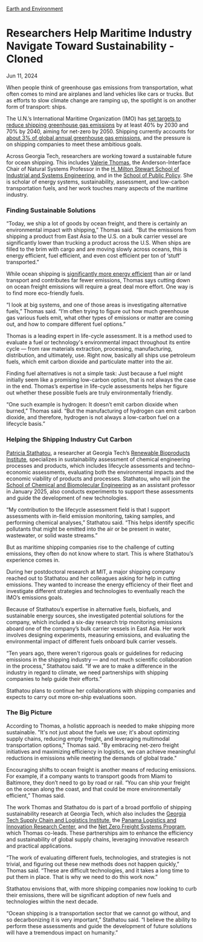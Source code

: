 [Earth and Environment](https://www.gatech.edu/news/topic/earth-and-environment)

# Researchers Help Maritime Industry Navigate Toward Sustainability - Cloned

Jun 11, 2024


When people think of greenhouse gas emissions from transportation, what often comes to mind are airplanes and land vehicles like cars or trucks. But as efforts to slow climate change are ramping up, the spotlight is on another form of transport: ships.

The U.N.’s International Maritime Organization (IMO) has [set targets to reduce shipping greenhouse gas emissions](https://www.imo.org/en/OurWork/Environment/Pages/2023-IMO-Strategy-on-Reduction-of-GHG-Emissions-from-Ships.aspx) by at least 40% by 2030 and 70% by 2040, aiming for net-zero by 2050. Shipping currently accounts for [about 3% of global annual greenhouse gas emissions](https://www.oecd.org/ocean/topics/ocean-shipping/), and the pressure is on shipping companies to meet these ambitious goals.

Across Georgia Tech, researchers are working toward a sustainable future for ocean shipping. This includes [Valerie Thomas](https://www.isye.gatech.edu/users/valerie-thomas), the Anderson-Interface Chair of Natural Systems Professor in the [H. Milton Stewart School of Industrial and Systems Engineering](https://www.isye.gatech.edu/), and in the [School of Public Policy](https://spp.gatech.edu/). She is scholar of energy systems, sustainability, assessment, and low-carbon transportation fuels, and her work touches many aspects of the maritime industry.

### **Finding Sustainable Solutions**

“Today, we ship a lot of goods by ocean freight, and there is certainly an environmental impact with shipping,” Thomas said.  “But the emissions from shipping a product from East Asia to the U.S. on a bulk carrier vessel are significantly lower than trucking a product across the U.S. When ships are filled to the brim with cargo and are moving slowly across oceans, this is energy efficient, fuel efficient, and even cost efficient per ton of ‘stuff’ transported.”

While ocean shipping is [significantly more energy efficient](https://www.ics-shipping.org/shipping-fact/environmental-performance-environmental-performance/) than air or land transport and contributes far fewer emissions, Thomas says cutting down on ocean freight emissions will require a great deal more effort. One way is to find more eco-friendly fuels.

“I look at big systems, and one of those areas is investigating alternative fuels,” Thomas said. “I’m often trying to figure out how much greenhouse gas various fuels emit, what other types of emissions or matter are coming out, and how to compare different fuel options.”

Thomas is a leading expert in life-cycle assessment. It is a method used to evaluate a fuel or technology's environmental impact throughout its entire cycle — from raw materials extraction, processing, manufacturing, distribution, and ultimately, use. Right now, basically all ships use petroleum fuels, which emit carbon dioxide and particulate matter into the air.

Finding fuel alternatives is not a simple task: Just because a fuel might initially seem like a promising low-carbon option, that is not always the case in the end. Thomas’s expertise in life-cycle assessments helps her figure out whether these possible fuels are truly environmentally friendly.

“One such example is hydrogen: It doesn’t emit carbon dioxide when burned,” Thomas said. “But the manufacturing of hydrogen can emit carbon dioxide, and therefore, hydrogen is not always a low-carbon fuel on a lifecycle basis.”

### **Helping the Shipping Industry Cut Carbon**

[Patricia Stathatou](https://research.gatech.edu/patritsia-stathatou), a researcher at Georgia Tech’s [Renewable Bioproducts Institute](https://research.gatech.edu/rbi), specializes in sustainability assessment of chemical engineering processes and products, which includes lifecycle assessments and techno-economic assessments, evaluating both the environmental impacts and the economic viability of products and processes. Stathatou, who will join the [School of Chemical and Biomolecular Engineering](https://www.chbe.gatech.edu/) as an assistant professor in January 2025, also conducts experiments to support these assessments and guide the development of new technologies.

“My contribution to the lifecycle assessment field is that I support assessments with in-field emission monitoring, taking samples, and performing chemical analyses,” Stathatou said. “This helps identify specific pollutants that might be emitted into the air or be present in water, wastewater, or solid waste streams.”

But as maritime shipping companies rise to the challenge of cutting emissions, they often do not know where to start. This is where Stathatou’s experience comes in.

During her postdoctoral research at MIT, a major shipping company reached out to Stathatou and her colleagues asking for help in cutting emissions. They wanted to increase the energy efficiency of their fleet and investigate different strategies and technologies to eventually reach the IMO’s emissions goals.

Because of Stathatou’s expertise in alternative fuels, biofuels, and sustainable energy sources, she investigated potential solutions for the company, which included a six-day research trip monitoring emissions aboard one of the company’s bulk carrier vessels in East Asia. Her work involves designing experiments, measuring emissions, and evaluating the environmental impact of different fuels onboard bulk carrier vessels.

“Ten years ago, there weren't rigorous goals or guidelines for reducing emissions in the shipping industry — and not much scientific collaboration in the process,” Stathatou said. “If we are to make a difference in the industry in regard to climate, we need partnerships with shipping companies to help guide their efforts.”

Stathatou plans to continue her collaborations with shipping companies and expects to carry out more on-ship evaluations soon.

### **The Big Picture**

According to Thomas, a holistic approach is needed to make shipping more sustainable. "It's not just about the fuels we use; it's about optimizing supply chains, reducing empty freight, and leveraging multimodal transportation options," Thomas said. "By embracing net-zero freight initiatives and maximizing efficiency in logistics, we can achieve meaningful reductions in emissions while meeting the demands of global trade."

Encouraging shifts to ocean freight is another means of reducing emissions. For example, if a company wants to transport goods from Miami to Baltimore, they don’t need to go by road or rail. “You can ship your freight on the ocean along the coast, and that could be more environmentally efficient,” Thomas said.

The work Thomas and Stathatou do is part of a broad portfolio of shipping sustainability research at Georgia Tech, which also includes the [Georgia Tech Supply Chain and Logistics Institute](https://www.scl.gatech.edu/), the [Panama Logistics and Innovation Research Center](https://www.gatech.pa/?lang=en), and the [Net Zero Freight Systems Program](https://netzero.scl.gatech.edu/), which Thomas co-leads. These partnerships aim to enhance the efficiency and sustainability of global supply chains, leveraging innovative research and practical applications.

“The work of evaluating different fuels, technologies, and strategies is not trivial, and figuring out these new methods does not happen quickly,” Thomas said. “These are difficult technologies, and it takes a long time to put them in place. That is why we need to do this work now.”

Stathatou envisions that, with more shipping companies now looking to curb their emissions, there will be significant adoption of new fuels and technologies within the next decade.

“Ocean shipping is a transportation sector that we cannot go without, and so decarbonizing it is very important,” Stathatou said. “I believe the ability to perform these assessments and guide the development of future solutions will have a tremendous impact on humanity.”
